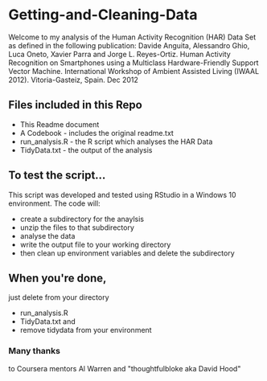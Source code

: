 # Getting-and-Cleaning-Data
Welcome to my analysis of the Human Activity Recognition (HAR) Data Set as defined in the following publication:
Davide Anguita, Alessandro Ghio, Luca Oneto, Xavier Parra and Jorge L. Reyes-Ortiz. Human Activity Recognition on Smartphones using a Multiclass Hardware-Friendly Support Vector Machine. International Workshop of Ambient Assisted Living (IWAAL 2012). Vitoria-Gasteiz, Spain. Dec 2012
## Files included in this Repo
* This Readme document
* A Codebook - includes the original readme.txt
* run_analysis.R - the R script which analyses the HAR Data
* TidyData.txt - the output of the analysis  

## To test the script...
This script was developed and tested using RStudio in a Windows 10 environment.
The code will:
* create a subdirectory for the anaylsis
* unzip the files to that subdirectory
* analyse the data
* write the output file to your working directory
* then clean up environment variables and delete the subdirectory

## When you're done, 
just delete from your directory
* run_analysis.R
* TidyData.txt and 
* remove tidydata from your environment

### Many thanks
to Coursera mentors Al Warren and "thoughtfulbloke aka David Hood"
